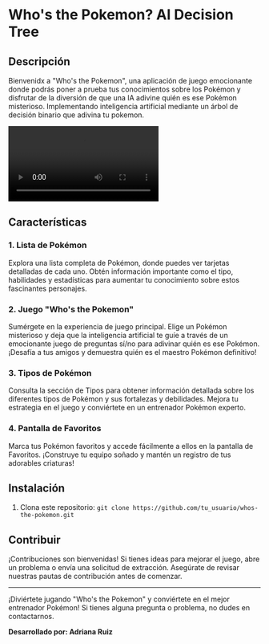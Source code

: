 # Who's the Pokemon? AI Decision Tree

## Descripción

Bienvenidx a "Who's the Pokemon", una aplicación de juego emocionante donde podrás poner a prueba tus conocimientos sobre los Pokémon y disfrutar de la diversión de que una IA adivine quién es ese Pokémon misterioso. Implementando inteligencia artificial mediante un árbol de decisión binario que adivina tu pokemon.

![Video demostrativo de cómo funciona la App](AppImages/WhosThePokemonAppVideo.mp4)
## Características

### 1. Lista de Pokémon

Explora una lista completa de Pokémon, donde puedes ver tarjetas detalladas de cada uno. Obtén información importante como el tipo, habilidades y estadísticas para aumentar tu conocimiento sobre estos fascinantes personajes.

### 2. Juego "Who's the Pokemon"

Sumérgete en la experiencia de juego principal. Elige un Pokémon misterioso y deja que la inteligencia artificial te guíe a través de un emocionante juego de preguntas sí/no para adivinar quién es ese Pokémon. ¡Desafía a tus amigos y demuestra quién es el maestro Pokémon definitivo!

### 3. Tipos de Pokémon

Consulta la sección de Tipos para obtener información detallada sobre los diferentes tipos de Pokémon y sus fortalezas y debilidades. Mejora tu estrategia en el juego y conviértete en un entrenador Pokémon experto.

### 4. Pantalla de Favoritos

Marca tus Pokémon favoritos y accede fácilmente a ellos en la pantalla de Favoritos. ¡Construye tu equipo soñado y mantén un registro de tus adorables criaturas!

## Instalación

1. Clona este repositorio: `git clone https://github.com/tu_usuario/whos-the-pokemon.git`


## Contribuir

¡Contribuciones son bienvenidas! Si tienes ideas para mejorar el juego, abre un problema o envía una solicitud de extracción. Asegúrate de revisar nuestras pautas de contribución antes de comenzar.



---

¡Diviértete jugando "Who's the Pokemon" y conviértete en el mejor entrenador Pokémon! Si tienes alguna pregunta o problema, no dudes en contactarnos.

**Desarrollado por: Adriana Ruiz**

